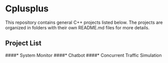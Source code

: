# Cplusplus
This repository contains general C++ projects listed below.  The projects are organized in folders with their own README.md files for more details.
## Project List
####* System Monitor
####* Chatbot
####* Concurrent Traffic Simulation
